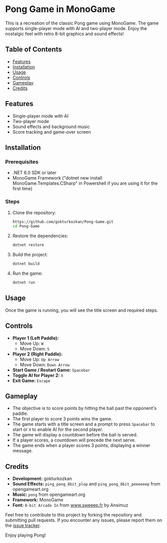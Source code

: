# Pong Game in MonoGame

This is a recreation of the classic Pong game using MonoGame. The game supports single-player mode with AI and two-player mode. Enjoy the nostalgic feel with retro 8-bit graphics and sound effects!

## Table of Contents
- [Features](#features)
- [Installation](#installation)
- [Usage](#usage)
- [Controls](#controls)
- [Gameplay](#gameplay)
- [Credits](#credits)

## Features
- Single-player mode with AI
- Two-player mode
- Sound effects and background music
- Score tracking and game-over screen

## Installation
### Prerequisites
- .NET 6.0 SDK or later
- MonoGame Framework ("dotnet new install MonoGame.Templates.CSharp" in Powershell if you are using it for the first time)

### Steps
1. Clone the repository:
    ```sh
    https://github.com/gokturkozkan/Pong-Game.git
    cd Pong-Game
    ```

2. Restore the dependencies:
    ```sh
    dotnet restore
    ```

3. Build the project:
    ```sh
    dotnet build
    ```

4. Run the game:
    ```sh
    dotnet run
    ```

## Usage
Once the game is running, you will see the title screen and required steps.

## Controls
- **Player 1 (Left Paddle):**
  - Move Up: `W`
  - Move Down: `S`
- **Player 2 (Right Paddle):**
  - Move Up: `Up Arrow`
  - Move Down: `Down Arrow`
- **Start Game / Restart Game:** `Spacebar`
- **Toggle AI for Player 2:** `X`
- **Exit Game:** `Escape`

## Gameplay
- The objective is to score points by hitting the ball past the opponent's paddle.
- The first player to score 3 points wins the game.
- The game starts with a title screen and a prompt to press `Spacebar` to start or `X` to enable AI for the second player.
- The game will display a countdown before the ball is served.
- If a player scores, a countdown will precede the next serve.
- The game ends when a player scores 3 points, displaying a winner message.

## Credits
- **Development:** gokturkozkan
- **Sound Effects:** `ping_pong_8bit_plop` and `ping_pong_8bit_peeeeeep` from opengameart.org
- **Music:** `pong` from opengameart.org
- **Framework:** MonoGame
- **Font:** `8-bit Arcade In` from www.sweeep.fr by Ansimuz

Feel free to contribute to this project by forking the repository and submitting pull requests. If you encounter any issues, please report them on the [issue tracker](https://github.com/gokturkozkan/Pong-Game/issues).

Enjoy playing Pong!

